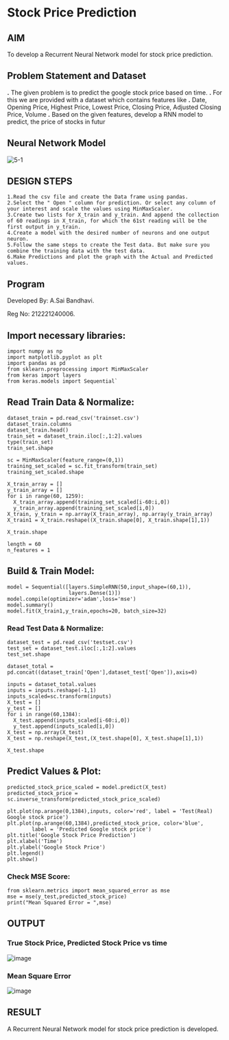 # Stock Price Prediction

## AIM

To develop a Recurrent Neural Network model for stock price prediction.

## Problem Statement and Dataset 
**.** The given problem is to predict the google stock price based on time.
**.** For this we are provided with a dataset which contains features like
**.** Date, Opening Price, Highest Price, Lowest Price, Closing Price, Adjusted Closing Price, Volume
**.** Based on the given features, develop a RNN model to predict, the price of stocks in futur
## Neural Network Model
![5-1](https://github.com/Saibandhavi75/rnn-stock-price-prediction/assets/94208895/ba9a4ea4-ab15-4be4-a1a0-8e4370779dbf)



## DESIGN STEPS
```
1.Read the csv file and create the Data frame using pandas.
2.Select the " Open " column for prediction. Or select any column of your interest and scale the values using MinMaxScaler.
3.Create two lists for X_train and y_train. And append the collection of 60 readings in X_train, for which the 61st reading will be the first output in y_train.
4.Create a model with the desired number of neurons and one output neuron.
5.Follow the same steps to create the Test data. But make sure you combine the training data with the test data.
6.Make Predictions and plot the graph with the Actual and Predicted values.
```
## Program
Developed By: A.Sai Bandhavi.

Reg No: 212221240006.
## Import necessary libraries:
```
import numpy as np
import matplotlib.pyplot as plt
import pandas as pd
from sklearn.preprocessing import MinMaxScaler
from keras import layers
from keras.models import Sequential`
```
## Read Train Data & Normalize:
```
dataset_train = pd.read_csv('trainset.csv')
dataset_train.columns
dataset_train.head()
train_set = dataset_train.iloc[:,1:2].values
type(train_set)
train_set.shape

sc = MinMaxScaler(feature_range=(0,1))
training_set_scaled = sc.fit_transform(train_set)
training_set_scaled.shape

X_train_array = []
y_train_array = []
for i in range(60, 1259):
  X_train_array.append(training_set_scaled[i-60:i,0])
  y_train_array.append(training_set_scaled[i,0])
X_train, y_train = np.array(X_train_array), np.array(y_train_array)
X_train1 = X_train.reshape((X_train.shape[0], X_train.shape[1],1))

X_train.shape

length = 60
n_features = 1
```
## Build & Train Model:
```
model = Sequential([layers.SimpleRNN(50,input_shape=(60,1)),
                    layers.Dense(1)])
model.compile(optimizer='adam',loss='mse')
model.summary()
model.fit(X_train1,y_train,epochs=20, batch_size=32)
```
### Read Test Data & Normalize:
```
dataset_test = pd.read_csv('testset.csv')
test_set = dataset_test.iloc[:,1:2].values
test_set.shape

dataset_total = pd.concat((dataset_train['Open'],dataset_test['Open']),axis=0)

inputs = dataset_total.values
inputs = inputs.reshape(-1,1)
inputs_scaled=sc.transform(inputs)
X_test = []
y_test = []
for i in range(60,1384):
  X_test.append(inputs_scaled[i-60:i,0])
  y_test.append(inputs_scaled[i,0])
X_test = np.array(X_test)
X_test = np.reshape(X_test,(X_test.shape[0], X_test.shape[1],1))

X_test.shape
```
## Predict Values & Plot:
```
predicted_stock_price_scaled = model.predict(X_test)
predicted_stock_price = sc.inverse_transform(predicted_stock_price_scaled)

plt.plot(np.arange(0,1384),inputs, color='red', label = 'Test(Real) Google stock price')
plt.plot(np.arange(60,1384),predicted_stock_price, color='blue', 
		label = 'Predicted Google stock price')
plt.title('Google Stock Price Prediction')
plt.xlabel('Time')
plt.ylabel('Google Stock Price')
plt.legend()
plt.show()
```
### Check MSE Score:
```
from sklearn.metrics import mean_squared_error as mse
mse = mse(y_test,predicted_stock_price)
print("Mean Squared Error = ",mse)
```
## OUTPUT

### True Stock Price, Predicted Stock Price vs time
![image](https://github.com/Saibandhavi75/rnn-stock-price-prediction/assets/94208895/d81d0810-820a-4496-bb93-05b60de4200e)



### Mean Square Error
![image](https://github.com/Saibandhavi75/rnn-stock-price-prediction/assets/94208895/cf1b2772-5356-4222-8619-67392573318b)



## RESULT
A Recurrent Neural Network model for stock price prediction is developed.
